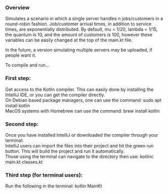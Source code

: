 <h3>Overview</h3>
Simulates a scenario in which a single server handles n jobs/customers in a round-robin fashion. Job/customer arrival times, in addition to service times, are exponentially distributed.
By default, mu = 1/20, lambda = 1/15, the quantum is 10, and the amount of customers is 100, however these variables can be easily changed at the top of the main.kt file.

In the future, a version simulating multiple servers may be uploaded, if people want it.

To compile and run... <br>

<h3>First step:</h3>
Get access to the Kotlin compiler. This can easily done by installing the IntelliJ IDE, or you can get the compiler directly. <br>
On Debian based package managers, one can use the command: sudo apt install kotlin <br>
MacOS systems with Homebrew can use the command: brew install kotlin <br>

<h3>Second step:</h3>
Once you have installed IntelliJ or downloaded the compiler through your terminal: <br>
IntelliJ users can import the files into their project and hit the green run button. This will build the project and run it automatically. <br>
Those using the terminal can navigate to the directory then use: kotlinc main.kt classes.kt <br>

<h3>Third step (for terminal users):</h3>
Run the following in the terminal: kotlin MainKt <br>


